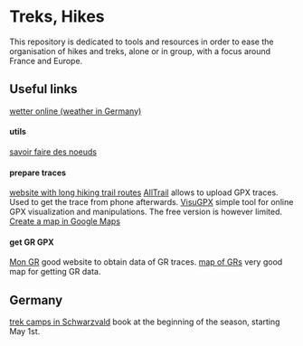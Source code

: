 # Treks, Hikes
This repository is dedicated to tools and resources in order to ease the organisation of hikes and treks, alone or in group, with a focus around France and Europe.

## Useful links
[wetter online (weather in Germany)](https://www.wetteronline.de/wettertrend/baden-baden)

#### utils
[savoir faire des noeuds](https://www.lesnoeuds.com/noeuds_de_camping.html)

#### prepare traces
[website with long hiking trail routes](https://en.hexatrek.com/)
[AllTrail](https://www.alltrails.com/) allows to upload GPX traces. Used to get the trace from phone afterwards.
[VisuGPX](https://www.visugpx.com/) simple tool for online GPX visualization and manipulations. The free version is however limited.
[Create a map in Google Maps](https://www.google.com/maps/d/u/0/)

#### get GR GPX 
[Mon GR](https://www.mongr.fr/) good website to obtain data of GR traces.
[map of GRs](https://www.google.com/maps/d/u/0/viewer?mid=1nh_jR073YQFIYoMudLxSZXoTLUo&ll=44.42316729871608%2C2.7623355061628008&z=11) very good map for getting GR data.

## Germany
[trek camps in Schwarzvald](https://www.trekking-schwarzwald.de/) book at the beginning of the season, starting May 1st.

